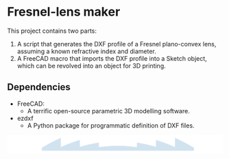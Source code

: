 # Fresnel-lens maker

This project contains two parts:

  1. A script that generates the DXF profile of a Fresnel plano-convex lens, assuming a known refractive index and diameter.
  2. A FreeCAD macro that imports the DXF profile into a Sketch object, which can be revolved into an object for 3D printing.

Dependencies
------------
 - FreeCAD:
   - A terrific open-source parametric 3D modelling software.
 - ezdxf
   - A Python package for programmatic definition of DXF files.

![Lens profile](lens.png)